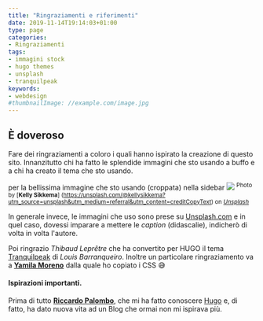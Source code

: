 ```yaml
---
title: "Ringraziamenti e riferimenti"
date: 2019-11-14T19:14:03+01:00
type: page
categories:
- Ringraziamenti
tags:
- immagini stock
- hugo themes
- unsplash
- tranquilpeak
keywords:
- webdesign
#thumbnailImage: //example.com/image.jpg
---
```

## È doveroso
Fare dei ringraziamenti a coloro i quali hanno ispirato la creazione di questo sito.
Innanzitutto chi ha fatto le splendide immagini che sto usando a buffo e a chi ha creato il tema che sto usando.
<!--more-->
per la bellissima immagine che sto usando (croppata) nella sidebar
![](https://res.cloudinary.com/frattaglia/image/upload/v1574764241/cover_epbgio.jpg)
<sup>Photo by [**Kelly Sikkema**] (https://unsplash.com/@kellysikkema?utm_source=unsplash&utm_medium=referral&utm_content=creditCopyText) on [*Unsplash*](https://unsplash.com/)</sup>

In generale invece, le immagini che uso sono prese su [Unsplash.com](https://unsplash.com/) e in quel caso, dovessi imparare a mettere le *caption* (didascalie), indicherò di volta in volta l'autore.

Poi ringrazio *Thibaud Leprêtre* che ha convertito per HUGO il tema [Tranquilpeak](https://themes.gohugo.io/hugo-tranquilpeak-theme/) di *Louis Barranqueiro*. Inoltre un particolare ringraziamento va a [**Yamila Moreno**](https://github.com/yamila-moreno) dalla quale ho copiato i CSS 😅

#### Ispirazioni importanti.

Prima di tutto [**Riccardo Palombo**](https://www.riccardo.im), che mi ha fatto conoscere [Hugo](https://gohugo.io/) e, di fatto, ha dato nuova vita ad un Blog che ormai non mi ispirava più.
